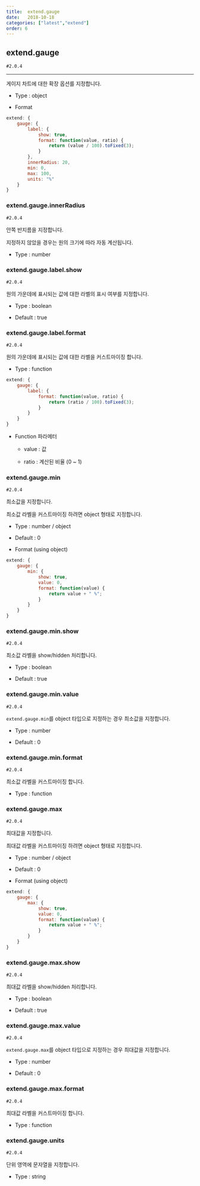 ```yaml
---
title:  extend.gauge
date:   2018-10-18
categories: ["latest","extend"]
order: 6
---
```


## extend.gauge

`#2.0.4`

---

게이지 차트에 대한 확장 옵션를 지정합니다.

* Type : object

* Format
```javascript
extend: {
    gauge: {
        label: {
            show: true,
            format: function(value, ratio) {
                return (value / 100).toFixed(3);
            }
        },
        innerRadius: 20,
        min: 0,
        max: 100,
        units: "%"
    }
}
```

### extend.gauge.innerRadius

`#2.0.4`

안쪽 반지름을 지정합니다.

지정하지 않았을 경우는 원의 크기에 따라 자동 계산됩니다.

* Type : number



### extend.gauge.label.show

`#2.0.4`

원의 가운데에 표시되는 값에 대한 라벨의 표시 여부를 지정합니다.

* Type : boolean

* Default : true


### extend.gauge.label.format

`#2.0.4`

원의 가운데에 표시되는 값에 대한 라벨을 커스트마이징 합니다.

* Type : function
```javascript
extend: {
    gauge: {
        label: {
            format: function(value, ratio) {
                return (ratio / 100).toFixed(3);
            }
        }
    }
}
```

* Function 파라메터

  * value : 값

  * ratio : 계산된 비율 (0 ~ 1)


<!-- ### extend.gauge.startAngle

`#2.0.4`

원의 시작 각도를 지정한다.

원의 최상위 값을 기준으로 (값 = 0) 이며 좌측은 -, 우측은 + 값을 갖습니다.

* Type : number

* Default : -90


### extend.gauge.endAngle

`#2.0.4`

원의 종료 각도를 지정한다.

원의 최상위 값을 기준으로 (값 = 0) 이며 좌측은 -, 우측은 + 값을 갖습니다.

* Type : number

* Default : 90 -->


### extend.gauge.min

`#2.0.4`

최소값을 지정합니다.

최소값 라벨을 커스트마이징 하려면 object 형태로 지정합니다.

* Type : number / object

* Default : 0

* Format (using object)
```javascript
extend: {
    gauge: {
        min: {
            show: true,
            value: 0,
            format: function(value) {
                return value + " %";
            }
        }
    }
}
```

### extend.gauge.min.show

`#2.0.4`

최소값 라벨을 show/hidden 처리합니다.

* Type : boolean

* Default : true


### extend.gauge.min.value

`#2.0.4`

`extend.gauge.min`를 object 타입으로 지정하는 경우 최소값을 지정합니다.

* Type : number

* Default : 0


### extend.gauge.min.format

`#2.0.4`

최소값 라벨을 커스트마이징 합니다.

* Type : function


### extend.gauge.max

`#2.0.4`

최대값을 지정합니다.

최대값 라벨을 커스트마이징 하려면 object 형태로 지정합니다.

* Type : number / object

* Default : 0

* Format (using object)
```javascript
extend: {
    gauge: {
        max: {
            show: true,
            value: 0,
            format: function(value) {
                return value + " %";
            }
        }
    }
}
```

### extend.gauge.max.show

`#2.0.4`

최대값 라벨을 show/hidden 처리합니다.

* Type : boolean

* Default : true


### extend.gauge.max.value

`#2.0.4`

`extend.gauge.max`를 object 타입으로 지정하는 경우 최대값을 지정합니다.

* Type : number

* Default : 0


### extend.gauge.max.format

`#2.0.4`

최대값 라벨을 커스트마이징 합니다.

* Type : function

### extend.gauge.units

`#2.0.4`

단위 영역에 문자열을 지정합니다.

* Type : string
